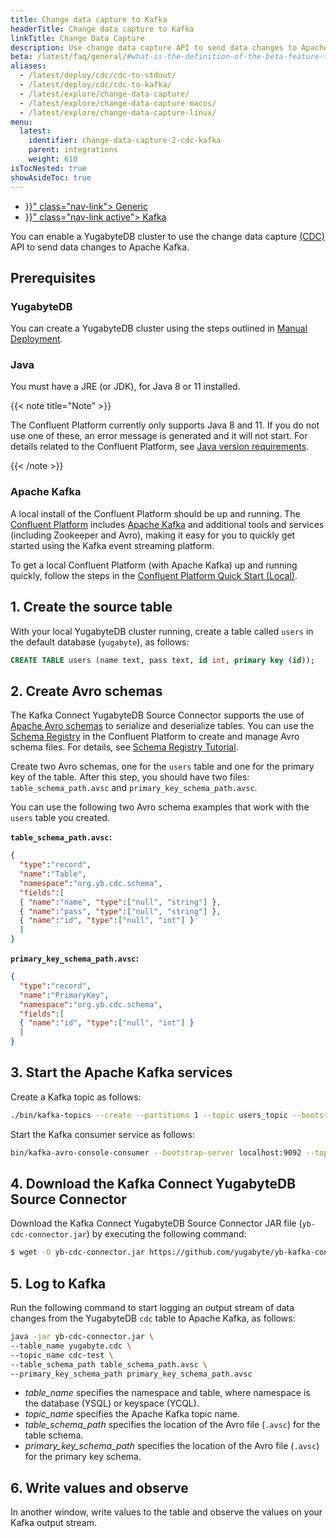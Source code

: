 ```yaml
---
title: Change data capture to Kafka
headerTitle: Change data capture to Kafka
linkTitle: Change Data Capture
description: Use change data capture API to send data changes to Apache Kafka.
beta: /latest/faq/general/#what-is-the-definition-of-the-beta-feature-tag
aliases:
  - /latest/deploy/cdc/cdc-to-stdout/
  - /latest/deploy/cdc/cdc-to-kafka/
  - /latest/explore/change-data-capture/
  - /latest/explore/change-data-capture-macos/
  - /latest/explore/change-data-capture-linux/
menu:
  latest:
    identifier: change-data-capture-2-cdc-kafka
    parent: integrations
    weight: 610
isTocNested: true
showAsideToc: true
---
```


<ul class="nav nav-tabs-alt nav-tabs-yb">
  <li >
    <a href="{{< relref "./cdc-generic.md" >}}" class="nav-link">
      Generic
    </a>
  </li>
  <li >
    <a href="{{< relref "./cdc-kafka.md" >}}" class="nav-link active">
      Kafka
    </a>
  </li>

</ul>

You can enable a YugabyteDB cluster to use the change data capture [(CDC)](../../../architecture/cdc-architecture) API to send data changes to Apache Kafka.

## Prerequisites

### YugabyteDB

You can create a YugabyteDB cluster using the steps outlined in [Manual Deployment](../../manual-deployment/).

### Java

You must have a JRE (or JDK), for Java 8 or 11 installed. 

{{< note title="Note" >}}

The Confluent Platform currently only supports Java 8 and 11. If you do not use one of these, an error message is generated and it will not start. For details related to the Confluent Platform, see [Java version requirements](https://docs.confluent.io/current/cli/installing.html#java-version-requirements).

{{< /note >}}

### Apache Kafka

A local install of the Confluent Platform should be up and running. The [Confluent Platform](https://docs.confluent.io/current/platform.html) includes [Apache Kafka](https://docs.confluent.io/current/kafka/introduction.html) and additional tools and services (including Zookeeper and Avro), making it easy for you to quickly get started using the Kafka event streaming platform.

To get a local Confluent Platform (with Apache Kafka) up and running quickly, follow the steps in the [Confluent Platform Quick Start (Local)](https://docs.confluent.io/current/quickstart/ce-quickstart.html#ce-quickstart).

## 1. Create the source table

With your local YugabyteDB cluster running, create a table called `users` in the default database (`yugabyte`), as follows:

```sql
CREATE TABLE users (name text, pass text, id int, primary key (id));
```

## 2. Create Avro schemas

The Kafka Connect YugabyteDB Source Connector supports the use of [Apache Avro schemas](http://avro.apache.org/docs/current/#schemas) to serialize and deserialize tables. You can use the [Schema Registry](https://docs.confluent.io/current/schema-registry/index.html) in the Confluent Platform to create and manage Avro schema files. For details, see [Schema Registry Tutorial](https://docs.confluent.io/current/schema-registry/schema_registry_tutorial.html).

Create two Avro schemas, one for the `users` table and one for the primary key of the table. After this step, you should have two files: `table_schema_path.avsc` and `primary_key_schema_path.avsc`.

You can use the following two Avro schema examples that work with the `users` table you created.

**`table_schema_path.avsc`:**

```json
{
  "type":"record",
  "name":"Table",
  "namespace":"org.yb.cdc.schema",
  "fields":[
  { "name":"name", "type":["null", "string"] },
  { "name":"pass", "type":["null", "string"] },
  { "name":"id", "type":["null", "int"] }
  ]
}
```

**`primary_key_schema_path.avsc`:**

```json
{
  "type":"record",
  "name":"PrimaryKey",
  "namespace":"org.yb.cdc.schema",
  "fields":[
  { "name":"id", "type":["null", "int"] }
  ]
}
```

## 3. Start the Apache Kafka services

Create a Kafka topic as follows:

```sh
./bin/kafka-topics --create --partitions 1 --topic users_topic --bootstrap-server localhost:9092 --replication-factor 1
```

Start the Kafka consumer service as follows:

```sh
bin/kafka-avro-console-consumer --bootstrap-server localhost:9092 --topic users_topic --key-deserializer=io.confluent.kafka.serializers.KafkaAvroDeserializer     --value-deserializer=io.confluent.kafka.serializers.KafkaAvroDeserializer
```

## 4. Download the Kafka Connect YugabyteDB Source Connector

Download the Kafka Connect YugabyteDB Source Connector JAR file (`yb-cdc-connector.jar`) by executing the following command:

```sh
$ wget -O yb-cdc-connector.jar https://github.com/yugabyte/yb-kafka-connector/blob/master/yb-cdc/yb-cdc-connector.jar?raw=true
```

## 5. Log to Kafka

Run the following command to start logging an output stream of data changes from the YugabyteDB `cdc` table to Apache Kafka, as follows:

```sh
java -jar yb-cdc-connector.jar \
--table_name yugabyte.cdc \
--topic_name cdc-test \
--table_schema_path table_schema_path.avsc \
--primary_key_schema_path primary_key_schema_path.avsc
```

- *table_name* specifies the namespace and table, where namespace is the database (YSQL) or keyspace (YCQL).
- *topic_name* specifies the Apache Kafka topic name.
- *table_schema_path* specifies the location of the Avro file (`.avsc`) for the table schema.
- *primary_key_schema_path* specifies the location of the Avro file (`.avsc`) for the primary key schema.

## 6. Write values and observe

In another window, write values to the table and observe the values on your Kafka output stream.
